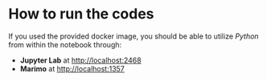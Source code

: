 # How to run the codes

If you used the provided docker image, you should be able to utilize _Python_ from within the notebook through:

- **Jupyter Lab** at [http://localhost:2468](http://localhost:2468)		
- **Marimo** at [http://localhost:1357](http://localhost:1357)
